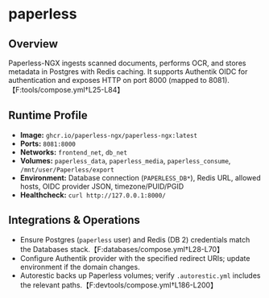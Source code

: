 # paperless

## Overview
Paperless-NGX ingests scanned documents, performs OCR, and stores metadata in Postgres with Redis caching. It supports Authentik OIDC for authentication and exposes HTTP on port 8000 (mapped to 8081).【F:tools/compose.yml†L25-L84】

## Runtime Profile
- **Image:** `ghcr.io/paperless-ngx/paperless-ngx:latest`
- **Ports:** `8081:8000`
- **Networks:** `frontend_net`, `db_net`
- **Volumes:** `paperless_data`, `paperless_media`, `paperless_consume`, `/mnt/user/Paperless/export`
- **Environment:** Database connection (`PAPERLESS_DB*`), Redis URL, allowed hosts, OIDC provider JSON, timezone/PUID/PGID
- **Healthcheck:** `curl http://127.0.0.1:8000/`

## Integrations & Operations
- Ensure Postgres (`paperless` user) and Redis (DB 2) credentials match the Databases stack.【F:databases/compose.yml†L28-L70】
- Configure Authentik provider with the specified redirect URIs; update environment if the domain changes.
- Autorestic backs up Paperless volumes; verify `.autorestic.yml` includes the relevant paths.【F:devtools/compose.yml†L186-L200】
